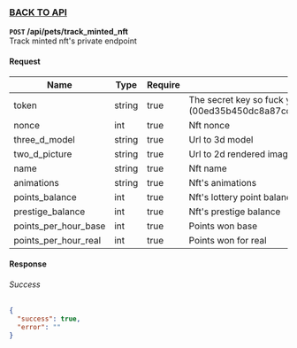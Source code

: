 ### [BACK TO API](../../API.md)

**``POST`` /api/pets/track_minted_nft**  
Track minted nft's private endpoint

#### Request
| Name                 | Type   | Require | Descritpion                                                                                   |
| -------------------- | ------ | ------- | --------------------------------------------------------------------------------------------- |
| token                | string | true    | The secret key so fuck you (00ed35b450dc8a87cd7f22ee838c51e85617d6fe2bfae43c92be5884811b3600) |
| nonce                | int    | true    | Nft nonce                                                                                     |
| three_d_model        | string | true    | Url to 3d model                                                                               |
| two_d_picture        | string | true    | Url to 2d rendered image                                                                      |
| name                 | string | true    | Nft name                                                                                      |
| animations           | string | true    | Nft's animations                                                                              |
| points_balance       | int    | true    | Nft's lottery point balance                                                                   |
| prestige_balance     | int    | true    | Nft's prestige balance                                                                        |
| points_per_hour_base | int    | true    | Points won base                                                                               |
| points_per_hour_real | int    | true    | Points won for real                                                                           |


#### Response

###### Success
```json
{
  "success": true,
  "error": ""
}
```